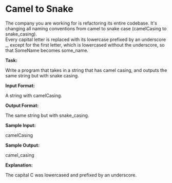
# Camel to Snake

The company you are working for is refactoring its entire codebase. It's changing all naming conventions from camel to snake case (camelCasing to snake_casing).  
Every capital letter is replaced with its lowercase prefixed by an underscore _, except for the first letter, which is lowercased without the underscore, so that SomeName becomes some_name. 

**Task:**

Write a program that takes in a string that has camel casing, and outputs the same string but with snake casing. 

**Input Format:**

A string with camelCasing. 

**Output Format:**

The same string but with snake_casing. 

**Sample Input:**

camelCasing 

**Sample Output:**

camel_casing

**Explanation:**
 
The capital C was lowercased and prefixed by an underscore.